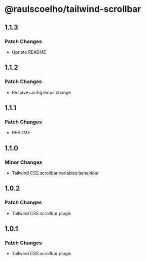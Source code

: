 # @raulscoelho/tailwind-scrollbar

## 1.1.3

### Patch Changes

- Update README

## 1.1.2

### Patch Changes

- Resolve config loops change

## 1.1.1

### Patch Changes

- README

## 1.1.0

### Minor Changes

- Tailwind CSS scrollbar variables behaviour

## 1.0.2

### Patch Changes

- Tailwind CSS scrollbar plugin

## 1.0.1

### Patch Changes

- Tailwind CSS scrollbar plugin
